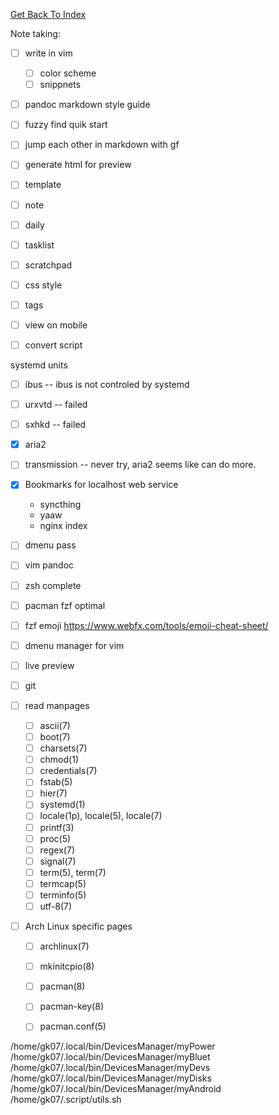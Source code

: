 [Get Back To Index](index)


Note taking:

- [ ] write in vim
    - [ ] color scheme
    - [ ] snippnets
- [ ] pandoc markdown style guide
- [ ] fuzzy find quik start
- [ ] jump each other in markdown with gf
- [ ] generate html for preview
- [ ] template
- [ ] note
- [ ] daily
- [ ] tasklist
- [ ] scratchpad
- [ ] css style
- [ ] tags
- [ ] view on mobile
- [ ] convert script


systemd units

- [ ] ibus -- ibus is not controled by systemd
- [ ] urxvtd -- failed
- [ ] sxhkd -- failed
- [X] aria2
- [ ] transmission -- never try, aria2 seems like can do more.

- [X] Bookmarks for localhost web service
    *   syncthing
    *   yaaw
    *   nginx index

- [ ] dmenu pass
- [ ] vim pandoc
- [ ] zsh complete
- [ ] pacman fzf optimal

- [ ] fzf emoji <https://www.webfx.com/tools/emoji-cheat-sheet/>
- [ ] dmenu manager for vim
- [ ] live preview
- [ ] git
- [ ] read manpages
    - [ ] ascii(7)
    - [ ] boot(7)
    - [ ] charsets(7)
    - [ ] chmod(1)
    - [ ] credentials(7)
    - [ ] fstab(5)
    - [ ] hier(7)
    - [ ] systemd(1)
    - [ ] locale(1p), locale(5), locale(7)
    - [ ] printf(3)
    - [ ] proc(5)
    - [ ] regex(7)
    - [ ] signal(7)
    - [ ] term(5), term(7)
    - [ ] termcap(5)
    - [ ] terminfo(5)
    - [ ] utf-8(7)
- [ ] Arch Linux specific pages
    - [ ] archlinux(7)
    - [ ] mkinitcpio(8)
    - [ ] pacman(8)
    - [ ] pacman-key(8)
    - [ ] pacman.conf(5)


/home/gk07/.local/bin/DevicesManager/myPower
/home/gk07/.local/bin/DevicesManager/myBluet
/home/gk07/.local/bin/DevicesManager/myDevs
/home/gk07/.local/bin/DevicesManager/myDisks
/home/gk07/.local/bin/DevicesManager/myAndroid
/home/gk07/.script/utils.sh
